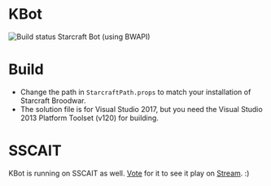 # KBot
![Build status](https://kruecke.visualstudio.com/_apis/public/build/definitions/30f6aa6a-33ee-4633-a315-57f354033160/1/badge)
Starcraft Bot (using BWAPI)

# Build
- Change the path in `StarcraftPath.props` to match your installation of Starcraft Broodwar.
- The solution file is for Visual Studio 2017, but you need the Visual Studio 2013 Platform Toolset (v120) for building.

# SSCAIT
KBot is running on SSCAIT as well. [Vote](http://sscaitournament.com/index.php?action=voteForPlayers&botId=384) for it to see it play on [Stream](https://www.twitch.tv/sscait). :)
